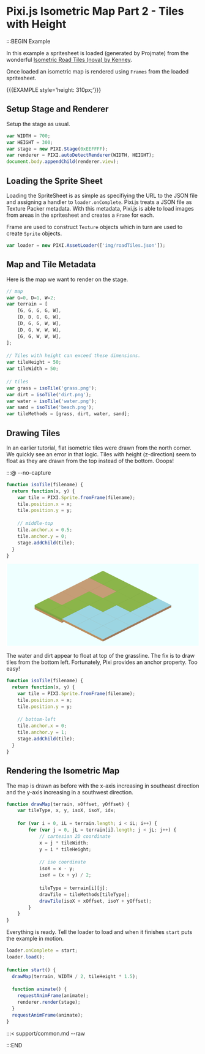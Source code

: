 # Pixi.js Isometric Map Part 2 - Tiles with Height

:::BEGIN Example

In this example a spritesheet is loaded (generated by Projmate) from the wonderful
[Isometric Road Tiles (nova) by Kenney](http://kenney.nl/assets).

Once loaded an isometric map is rendered using `Frames` from the loaded spritesheet.

{{{EXAMPLE style='height: 310px;'}}}


## Setup Stage and Renderer

Setup the stage as usual.

```js
var WIDTH = 700;
var HEIGHT = 300;
var stage = new PIXI.Stage(0xEEFFFF);
var renderer = PIXI.autoDetectRenderer(WIDTH, HEIGHT);
document.body.appendChild(renderer.view);
```

## Loading the Sprite Sheet

Loading the SpriteSheet is as simple as specifiying the URL to the JSON file
and assigning a handler to `loader.onComplete`. Pixi.js
treats a JSON file as Texture Packer metadata. With this metadata,
Pixi.js is able to load images from areas in the spritesheet and creates a `Frame`
for each.

Frame are used to construct `Texture` objects which in turn are used to create `Sprite` objects.

```js
var loader = new PIXI.AssetLoader(['img/roadTiles.json']);
```

## Map and Tile Metadata

Here is the map we want to render on the stage.

```js
// map
var G=0, D=1, W=2;
var terrain = [
    [G, G, G, G, W],
    [D, D, G, G, W],
    [D, G, G, W, W],
    [D, G, W, W, W],
    [G, G, W, W, W],
];

// Tiles with height can exceed these dimensions.
var tileHeight = 50;
var tileWidth = 50;

// tiles
var grass = isoTile('grass.png');
var dirt = isoTile('dirt.png');
var water = isoTile('water.png');
var sand = isoTile('beach.png');
var tileMethods = [grass, dirt, water, sand];
```

## Drawing Tiles

In an earlier tutorial, flat isometric tiles were drawn from the north corner. We quickly see
an error in that logic. Tiles with height (z-direction) seem to float as they are drawn
from the top instead of the bottom. Ooops!

:::@ --no-capture

```js
function isoTile(filename) {
  return function(x, y) {
    var tile = PIXI.Sprite.fromFrame(filename);
    tile.position.x = x;
    tile.position.y = y;

    // middle-top
    tile.anchor.x = 0.5;
    tile.anchor.y = 0;
    stage.addChild(tile);
  }
}
```

![water floating](examples/img/spritesheet-floating-water.png)

The water and dirt appear to float at top of the grassline. The fix
is to draw tiles from the bottom left. Fortunately,
Pixi provides an anchor property. Too easy!

```js
function isoTile(filename) {
  return function(x, y) {
    var tile = PIXI.Sprite.fromFrame(filename);
    tile.position.x = x;
    tile.position.y = y;

    // bottom-left
    tile.anchor.x = 0;
    tile.anchor.y = 1;
    stage.addChild(tile);
  }
}
```

## Rendering the Isometric Map

The map is drawn as before with the x-axis increasing
in southeast direction and the y-axis increasing in a southwest direction.

```js
function drawMap(terrain, xOffset, yOffset) {
    var tileType, x, y, isoX, isoY, idx;

    for (var i = 0, iL = terrain.length; i < iL; i++) {
        for (var j = 0, jL = terrain[i].length; j < jL; j++) {
            // cartesian 2D coordinate
            x = j * tileWidth;
            y = i * tileHeight;

            // iso coordinate
            isoX = x - y;
            isoY = (x + y) / 2;

            tileType = terrain[i][j];
            drawTile = tileMethods[tileType];
            drawTile(isoX + xOffset, isoY + yOffset);
        }
    }
}

```

Everything is ready. Tell the loader to load and when it finishes
`start` puts the example in motion.

```js
loader.onComplete = start;
loader.load();

function start() {
  drawMap(terrain, WIDTH / 2, tileHeight * 1.5);

  function animate() {
    requestAnimFrame(animate);
    renderer.render(stage);
  }
  requestAnimFrame(animate);
}
```

:::< support/common.md --raw

:::END
